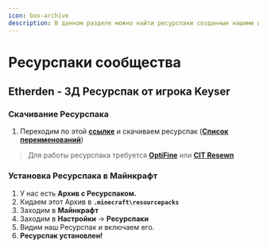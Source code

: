 ```yaml
---
icon: box-archive
description: В данном разделе можно найти ресурспаки созданные нашими игроками
---
```


# Ресурспаки сообщества

## Etherden - 3Д Ресурспак от игрока Keyser

### Скачивание Ресурспака

1. Переходим по этой [**ссылке**](https://modrinth.com/resourcepack/etd) и скачиваем ресурспак ([**Список переименований**](https://p2g.lol/etd))

> Для работы ресурспака требуется [**OptiFine**](https://www.optifine.net/downloads) или [**CIT Resewn**](https://www.curseforge.com/minecraft/mc-mods/cit-resewn)

### Установка Ресурспака в Майнкрафт

1. У нас есть **Архив с Ресурспаком.**
2. Кидаем этот Архив в **`.minecraft\resourcepacks`**
3. Заходим в **Майнкрафт**
4. Заходим в **Настройки** -> **Ресурспаки**
5. Видим наш Ресурспак и включаем его.
6. **Ресурспак установлен!**
